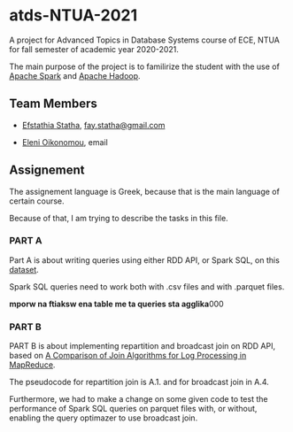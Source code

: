 # atds-NTUA-2021

A project for Advanced Topics in Database Systems course of ECE, NTUA for fall semester of academic year 2020-2021.

The main purpose of the project is to familirize the student with the use of [Apache Spark](https://spark.apache.org/) and [Apache Hadoop](https://hadoop.apache.org/).

## Team Members

- [Efstathia Statha](https://github.com/FayStatha), fay.statha@gmail.com

- [Eleni Oikonomou](https://github.com/EleniOik), email

## Assignement

The assignement language is Greek, because that is the main language of certain course. 

Because of that, I am trying to describe the tasks in this file.

### PART A

Part A is about writing queries using either RDD API, or Spark SQL, on this [dataset](https://ntuagr-my.sharepoint.com/:u:/g/personal/el16190_ntua_gr/EediLa79Da9Kjck19kFo9k0BXlzzvpCrR2tJNv3JI3hL0w?e=KFaOdk). 

Spark SQL queries need to work both with .csv files and with .parquet files.

**mporw na ftiaksw ena table me ta queries sta agglika**000

### PART B

PART B is about implementing repartition and broadcast join on RDD API, based on [A Comparison of Join Algorithms for Log Processing in
MapReduce](http://citeseerx.ist.psu.edu/viewdoc/download?doi=10.1.1.644.9902&rep=rep1&type=pdf). 

The pseudocode for repartition join is A.1. and for broadcast join in A.4. 

Furthermore, we had to make a change on some given code to test the performance of Spark SQL queries on parquet files with, or without, enabling the query optimazer to use broadcast join.
